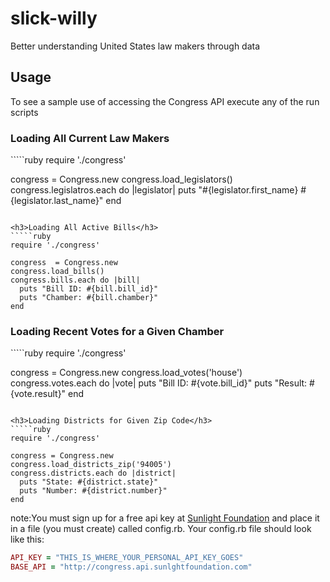 slick-willy
===========

Better understanding United States law makers through data

<h2>Usage</h2>
<p>To see a sample use of accessing the Congress API execute any of the run scripts</p>

<h3>Loading All Current Law Makers</h3>
`````ruby
require './congress'

congress = Congress.new
congress.load_legislators()
congress.legislatros.each do |legislator|
  puts "#{legislator.first_name} #{legislator.last_name}"
end

`````

<h3>Loading All Active Bills</h3>
`````ruby
require './congress'

congress  = Congress.new
congress.load_bills()
congress.bills.each do |bill|
  puts "Bill ID: #{bill.bill_id}"
  puts "Chamber: #{bill.chamber}"
end
`````

<h3>Loading Recent Votes for a Given Chamber</h3>
`````ruby
require './congress'

congress = Congress.new
congress.load_votes('house')
congress.votes.each do |vote|
  puts "Bill ID: #{vote.bill_id}"
  puts "Result: #{vote.result}"
end
`````

<h3>Loading Districts for Given Zip Code</h3>
`````ruby
require './congress'

congress = Congress.new
congress.load_districts_zip('94005')
congress.districts.each do |district|
  puts "State: #{district.state}"
  puts "Number: #{district.number}"
end
`````

<p><span>note:</span>You must sign up for a free api key at <a href="http://sunlightfoundation.com/api/">Sunlight Foundation</a> and place it in a file (you must create) called config.rb.  Your config.rb file should look like this:</p>

`````ruby
API_KEY = "THIS_IS_WHERE_YOUR_PERSONAL_API_KEY_GOES"
BASE_API = "http://congress.api.sunlghtfoundation.com"

`````
